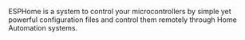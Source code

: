 ESPHome is a system to control your microcontrollers by simple yet powerful configuration files and control them remotely through Home Automation systems.
